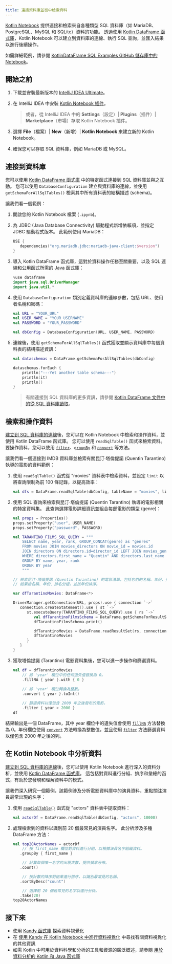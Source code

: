 ```yaml
---
title: 連接資料庫並從中檢索資料
---
```

[Kotlin Notebook](kotlin-notebook-overview) 提供連接和檢索來自各種類型 SQL 資料庫（如 MariaDB、PostgreSQL、MySQL 和 SQLite）資料的功能。
透過使用 [Kotlin DataFrame 函式庫](https://kotlin.github.io/dataframe/gettingstarted.html)，Kotlin Notebook 可以建立到資料庫的連線、執行 SQL 查詢，並匯入結果以進行後續操作。

如需詳細範例，請參閱 [KotlinDataFrame SQL Examples GitHub 儲存庫中的 Notebook](https://github.com/zaleslaw/KotlinDataFrame-SQL-Examples/blob/master/notebooks/imdb.ipynb)。

## 開始之前

1. 下載並安裝最新版本的 [IntelliJ IDEA Ultimate](https://www.jetbrains.com/idea/download/?section=mac)。
2. 在 IntelliJ IDEA 中安裝 [Kotlin Notebook 插件](https://plugins.jetbrains.com/plugin/16340-kotlin-notebook)。

   > 或者，從 IntelliJ IDEA 中的 **Settings**（設定）| **Plugins**（插件）| **Marketplace**（市場）存取 Kotlin Notebook 插件。
   >
   

3. 選擇 **File**（檔案）| **New**（新增）| **Kotlin Notebook** 來建立新的 Kotlin Notebook。
4. 確保您可以存取 SQL 資料庫，例如 MariaDB 或 MySQL。

## 連接到資料庫

您可以使用 [Kotlin DataFrame 函式庫](https://kotlin.github.io/dataframe/gettingstarted.html) 中的特定函式連接到 SQL 資料庫並與之互動。
您可以使用 `DatabaseConfiguration` 建立與資料庫的連線，並使用 `getSchemaForAllSqlTables()` 檢索其中所有資料表的結構描述 (schema)。

讓我們看一個範例：

1. 開啟您的 Kotlin Notebook 檔案 (`.ipynb`)。
2. 為 JDBC (Java Database Connectivity) 驅動程式新增依賴項，並指定 JDBC 驅動程式版本。
此範例使用 MariaDB：

   ```kotlin
   USE {
      dependencies("org.mariadb.jdbc:mariadb-java-client:$version")
   }
   ```

3. 導入 Kotlin DataFrame 函式庫，這對於資料操作任務至關重要，以及 SQL 連線和公用函式所需的 Java 函式庫：

   ```kotlin
   %use dataframe
   import java.sql.DriverManager
   import java.util.*
   ```

4. 使用 `DatabaseConfiguration` 類別定義資料庫的連線參數，包括 URL、使用者名稱和密碼：

   ```kotlin
   val URL = "YOUR_URL"
   val USER_NAME = "YOUR_USERNAME"
   val PASSWORD = "YOUR_PASSWORD"
   
   val dbConfig = DatabaseConfiguration(URL, USER_NAME, PASSWORD)
   ```

5. 連線後，使用 `getSchemaForAllSqlTables()` 函式獲取並顯示資料庫中每個資料表的結構描述資訊：

   ```kotlin
   val dataschemas = DataFrame.getSchemaForAllSqlTables(dbConfig)
   
   dataschemas.forEach { 
       println("---Yet another table schema---")
       println(it)
       println()
   }
   ```

   > 有關連接到 SQL 資料庫的更多資訊，請參閱 [Kotlin DataFrame 文件中的從 SQL 資料庫讀取](https://kotlin.github.io/dataframe/readsqldatabases.html)。
   > 
   

## 檢索和操作資料

[建立到 SQL 資料庫的連線](#connect-to-database)後，您可以在 Kotlin Notebook 中檢索和操作資料，並使用 Kotlin DataFrame 函式庫。
您可以使用 `readSqlTable()` 函式來檢索資料。 要操作資料，您可以使用 [`filter`](https://kotlin.github.io/dataframe/filter.html)、[`groupBy`](https://kotlin.github.io/dataframe/groupby.html) 和 [`convert`](https://kotlin.github.io/dataframe/convert.html) 等方法。

讓我們看一個連接到 IMDB 資料庫並檢索有關昆汀·塔倫提諾 (Quentin Tarantino) 執導的電影的資料範例：

1. 使用 `readSqlTable()` 函式從 "movies" 資料表中檢索資料，並設定 `limit` 以將查詢限制為前 100 條記錄，以提高效率：

   ```kotlin
   val dfs = DataFrame.readSqlTable(dbConfig, tableName = "movies", limit = 100)
   ```

2. 使用 SQL 查詢來檢索與昆汀·塔倫提諾 (Quentin Tarantino) 執導的電影相關的特定資料集。
此查詢選擇電影詳細資訊並組合每部電影的類型 (genre)：

   ```kotlin
   val props = Properties()
   props.setProperty("user", USER_NAME)
   props.setProperty("password", PASSWORD)
   
   val TARANTINO_FILMS_SQL_QUERY = """
       SELECT name, year, rank, GROUP_CONCAT(genre) as "genres"
       FROM movies JOIN movies_directors ON movie_id = movies.id
       JOIN directors ON directors.id=director_id LEFT JOIN movies_genres ON movies.id = movies_genres.movie_id
       WHERE directors.first_name = "Quentin" AND directors.last_name = "Tarantino"
       GROUP BY name, year, rank
       ORDER BY year
       """
   
   // 檢索昆汀·塔倫提諾 (Quentin Tarantino) 的電影清單，包括它們的名稱、年份、排名和所有類型的串連字串。
   // 結果按名稱、年份、排名分組，並按年份排序。
   
   var dfTarantinoMovies: DataFrame<*>
   
   DriverManager.getConnection(URL, props).use { connection `->`
      connection.createStatement().use { st `->`
         st.executeQuery(TARANTINO_FILMS_SQL_QUERY).use { rs `->`
            val dfTarantinoFilmsSchema = DataFrame.getSchemaForResultSet(rs, connection)
            dfTarantinoFilmsSchema.print()
   
            dfTarantinoMovies = DataFrame.readResultSet(rs, connection)
            dfTarantinoMovies
         }
      }
   }
   ```

3. 獲取塔倫提諾 (Tarantino) 電影資料集後，您可以進一步操作和篩選資料。

   ```kotlin
   val df = dfTarantinoMovies
       // 將 'year' 欄位中的任何遺失值替換為 0。
       .fillNA { year }.with { 0 }
       
       // 將 'year' 欄位轉換為整數。
       .convert { year }.toInt()
   
       // 篩選資料以僅包含 2000 年之後發布的電影。
       .filter { year > 2000 }
   df
   ```

結果輸出是一個 DataFrame，其中 year 欄位中的遺失值會使用 [`fillNA`](https://kotlin.github.io/dataframe/fill.html#fillna) 方法替換為 0。年份欄位使用 [`convert`](https://kotlin.github.io/dataframe/convert.html) 方法轉換為整數值，並且使用 [`filter`](https://kotlin.github.io/dataframe/filter.html) 方法篩選資料以僅包含 2000 年之後的列。

## 在 Kotlin Notebook 中分析資料

[建立到 SQL 資料庫的連線](#connect-to-database)後，您可以使用 Kotlin Notebook 進行深入的資料分析，並使用 [Kotlin DataFrame 函式庫](https://kotlin.github.io/dataframe/gettingstarted.html)。 這包括對資料進行分組、排序和彙總的函式，有助於您發現和理解資料中的模式。

讓我們深入研究一個範例，該範例涉及分析電影資料庫中的演員資料，重點關注演員最常出現的名字：

1. 使用 [`readSqlTable()`](https://kotlin.github.io/dataframe/readsqldatabases.html#reading-specific-tables) 函式從 "actors" 資料表中提取資料：

   ```kotlin
   val actorDf = DataFrame.readSqlTable(dbConfig, "actors", 10000)
   ```

2. 處理檢索到的資料以識別前 20 個最常見的演員名字。 此分析涉及多種 DataFrame 方法：

   ```kotlin
   val top20ActorNames = actorDf
       // 按 first_name 欄位對資料進行分組，以根據演員名字組織資料。
      .groupBy { first_name }
   
       // 計算每個唯一名字的出現次數，提供頻率分佈。
      .count()
   
       // 按計數的降序對結果進行排序，以識別最常見的名稱。
      .sortByDesc("count")
   
       // 選擇前 20 個最常見的名字以進行分析。
      .take(20)
   top20ActorNames
   ```

## 接下來

* 使用 [Kandy 函式庫](https://kotlin.github.io/kandy/examples.html) 探索資料視覺化
* 在 [使用 Kandy 在 Kotlin Notebook 中進行資料視覺化](data-analysis-visualization) 中尋找有關資料視覺化的其他資訊
* 如需 Kotlin 中可用於資料科學和分析的工具和資源的廣泛概述，請參閱 [用於資料分析的 Kotlin 和 Java 函式庫](data-analysis-libraries)